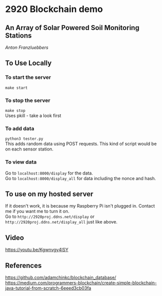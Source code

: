 # 2920 Blockchain demo
## An Array of Solar Powered Soil Monitoring Stations
_Anton Franzluebbers_

## To Use Locally

### To start the server
`make start`

### To stop the server
`make stop`  
Uses pkill - take a look first

### To add data
`python3 tester.py`  
This adds random data using POST requests. This kind of script would be on each sensor station.

### To view data
Go to `localhost:8000/display` for the data.  
Go to `localhost:8000/display_all` for data including the nonce and hash.

## To use on my hosted server
If it doesn't work, it is because my Raspberry Pi isn't plugged in. Contact me if you want me to turn it on.  
Go to `http://2920proj.ddns.net/display` or `http://2920proj.ddns.net/display_all` just like above.

## Video
https://youtu.be/Kgwnvgy4lSY

## References
https://github.com/adamchinkc/blockchain_database/  
https://medium.com/programmers-blockchain/create-simple-blockchain-java-tutorial-from-scratch-6eeed3cb03fa

